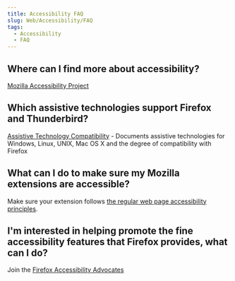 ```yaml
---
title: Accessibility FAQ
slug: Web/Accessibility/FAQ
tags:
  - Accessibility
  - FAQ
---
```

## Where can I find more about accessibility?

[Mozilla Accessibility Project](/en-US/docs/Web/Accessibility)

## Which assistive technologies support Firefox and Thunderbird?

[Assistive Technology Compatibility](https://support.mozilla.org/en-US/kb/Assistive%20technology%20compatibility) - Documents assistive technologies for Windows, Linux, UNIX, Mac OS X and the degree of compatibility with Firefox

## What can I do to make sure my Mozilla extensions are accessible?

Make sure your extension follows [the regular web page accessibility principles](/en-US/docs/Learn/Tools_and_testing/Cross_browser_testing/Accessibility).

## I'm interested in helping promote the fine accessibility features that Firefox provides, what can I do?

Join the [Firefox Accessibility Advocates](http://accessfirefox.com/)
